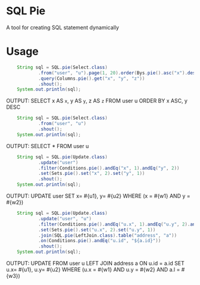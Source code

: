 # SQL Pie
A tool for creating SQL statement dynamically

# Usage
```JAVA
    String sql = SQL.pie(Select.class)
            .from("user", "u").page(1, 20).order(Bys.pie().asc("x").desc("y"))
            .query(Columns.pie().get("x", "y", "z"))
            .shout();
    System.out.println(sql);
``` 
OUTPUT: SELECT x AS `x`, y AS `y`, z AS `z` FROM user u ORDER BY x ASC, y DESC


```JAVA
    String sql = SQL.pie(Select.class)
            .from("user", "u")
            .shout();
    System.out.println(sql);
``` 
OUTPUT: SELECT * FROM user u

```JAVA
    String sql = SQL.pie(Update.class)
            .update("user")
            .filter(Conditions.pie().andEq("x", 1).andEq("y", 2))
            .set(Sets.pie().set("x", 2).set("y", 1))
            .shout();
    System.out.println(sql);
``` 
OUTPUT: UPDATE user SET x= #{u1}, y= #{u2} WHERE (x = #{w1} AND y = #{w2})

```JAVA
    String sql = SQL.pie(Update.class)
            .update("user", "u")
            .filter(Conditions.pie().andEq("u.x", 1).andEq("u.y", 2).andEq("a.l", 3))
            .set(Sets.pie().set("u.x", 2).set("u.y", 1))
            .join(SQL.pie(LeftJoin.class).table("address", "a"))
            .on(Conditions.pie().andEq("u.id", "${a.id}"))
            .shout();
    System.out.println(sql);
``` 
OUTPUT: UPDATE FROM user u LEFT JOIN address a ON u.id = a.id SET u.x= #{u1}, u.y= #{u2} WHERE (u.x = #{w1} AND u.y = #{w2} AND a.l = #{w3})